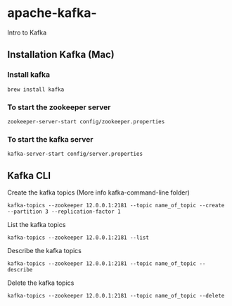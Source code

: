 # apache-kafka-
Intro to Kafka
## Installation Kafka (Mac)

### Install kafka 
```
brew install kafka 
```
### To start the zookeeper server
```
zookeeper-server-start config/zookeeper.properties
```
### To start the kafka server
```
kafka-server-start config/server.properties
```


## Kafka CLI

Create the kafka topics (More info kafka-command-line folder)
```
kafka-topics --zookeeper 12.0.0.1:2181 --topic name_of_topic --create --partition 3 --replication-factor 1
```

List the kafka topics
```
kafka-topics --zookeeper 12.0.0.1:2181 --list
```

Describe the kafka topics
```
kafka-topics --zookeeper 12.0.0.1:2181 --topic name_of_topic --describe
```

Delete the kafka topics
```
kafka-topics --zookeeper 12.0.0.1:2181 --topic name_of_topic --delete
```